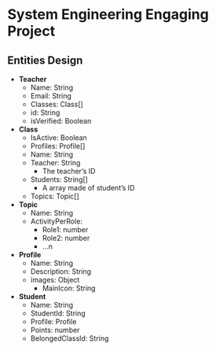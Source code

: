 # System Engineering Engaging Project

## Entities Design
* **Teacher**
    * Name: String
    * Email: String
    * Classes: Class[]
    * id: String
    * isVerified: Boolean
* **Class**
    * IsActive: Boolean
    * Profiles: Profile[]
    * Name: String
    * Teacher: String
        * The teacher’s ID
    * Students: String[]
        * A array made of student’s ID
    * Topics: Topic[]
* **Topic**
    * Name: String
    * ActivityPerRole:
        * Role1: number
        * Role2: number
        * …n
* **Profile**
    * Name: String
    * Description: String
    * images: Object
        * MainIcon: String
* **Student**
    * Name: String
    * StudentId: String
    * Profile: Profile
    * Points: number
    * BelongedClassId: String